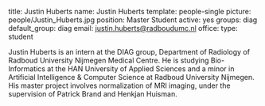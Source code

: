 title: Justin Huberts
name: Justin Huberts
template: people-single
picture: people/Justin_Huberts.jpg
position: Master Student
active: yes
groups: diag
default_group: diag
email: justin.huberts@radboudumc.nl
office: 
type: student

Justin Huberts is an intern at the DIAG group, Department of Radiology of Radboud University Nijmegen Medical Centre. He is studying Bio-Informatics at the HAN University of Applied Sciences and a minor in Artificial Intelligence & Computer Science at Radboud University Nijmegen. His master project involves normalization of MRI imaging, under the supervision of Patrick Brand and Henkjan Huisman.